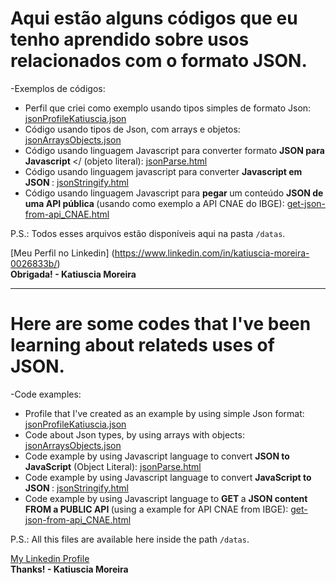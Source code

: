 # Aqui estão alguns códigos que eu tenho aprendido sobre usos relacionados com o formato JSON.

-Exemplos de códigos:

* Perfil que criei como exemplo usando tipos simples de formato Json: [jsonProfileKatiuscia.json](https://github.com/katiusciamoreira/Json/blob/master/datas/jsonProfileKatiuscia.json)
* Código usando tipos de Json, com arrays e objetos: [jsonArraysObjects.json](https://github.com/katiusciamoreira/Json/blob/master/datas/jsonArraysObjects.json)
* Código usando linguagem Javascript para converter formato <b> JSON para Javascript </b> </ (objeto literal): [jsonParse.html](https://github.com/katiusciamoreira/Json/blob/master/datas/jsonParse.html)
* Código usando linguagem javascript para converter <b> Javascript em JSON </b>: [jsonStringify.html](https://github.com/katiusciamoreira/Json/blob/master/datas/jsonStringify.html)
* Código usando linguagem Javascript para <b> pegar </b> um conteúdo <b> JSON de uma API pública </b>(usando como exemplo a API CNAE do IBGE): [get-json-from-api_CNAE.html](https://github.com/katiusciamoreira/Json/blob/master/datas/get-json-from-api_CNAE.html)
 

P.S.: Todos esses arquivos estão disponíveis aqui na pasta `/datas`.


[Meu Perfil no Linkedin] (https://www.linkedin.com/in/katiuscia-moreira-0026833b/)
<br>
**Obrigada! - Katiuscia Moreira**
___________________________________________________________________________________________________________________

# Here are some codes that I've been learning about relateds uses of JSON.

-Code examples:

* Profile that I've created as an example by using simple Json format: [jsonProfileKatiuscia.json](https://github.com/katiusciamoreira/Json/blob/master/datas/jsonProfileKatiuscia.json)
* Code about Json types, by using arrays with objects: [jsonArraysObjects.json](https://github.com/katiusciamoreira/Json/blob/master/datas/jsonArraysObjects.json)
* Code example by using Javascript language to convert <b> JSON to JavaScript</b> (Object Literal): [jsonParse.html](https://github.com/katiusciamoreira/Json/blob/master/datas/jsonParse.html)
* Code example by using Javascript language to convert <b> JavaScript to JSON </b>: [jsonStringify.html](https://github.com/katiusciamoreira/Json/blob/master/datas/jsonStringify.html)
* Code example by using Javascript language to <b> GET </b> a <b> JSON content FROM a PUBLIC API </b>(using a example for API CNAE from IBGE): [get-json-from-api_CNAE.html](https://github.com/katiusciamoreira/Json/blob/master/datas/get-json-from-api_CNAE.html)
 

P.S.: All this files are available here inside the path `/datas`.


[My Linkedin Profile](https://www.linkedin.com/in/katiuscia-moreira-0026833b/)
<br>
**Thanks! - Katiuscia Moreira**

